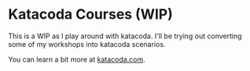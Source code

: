 # Katacoda Courses (WIP)

This is a WIP as I play around with katacoda. I'll be trying out converting some of my workshops into katacoda scenarios. 

You can learn a bit more at [katacoda.com](https://katacoda.com).
